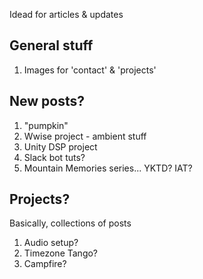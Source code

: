 Idead for articles & updates

## General stuff 

1. Images for 'contact' & 'projects'


## New posts?

1. "pumpkin"
2. Wwise project - ambient stuff
3. Unity DSP project
4. Slack bot tuts?
5. Mountain Memories series... YKTD? IAT? 

## Projects?
Basically, collections of posts

1. Audio setup?
2. Timezone Tango?
3. Campfire?
